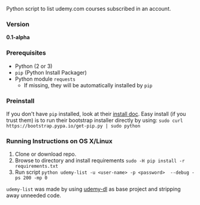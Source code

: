 Python script to list udemy.com courses subscribed in an account. 

### Version
**0.1-alpha**

### Prerequisites

* Python (2 or 3)
* `pip` (Python Install Packager)
* Python module `requests`
  * If missing, they will be automatically installed by `pip`


### Preinstall

If you don't have `pip` installed, look at their [install doc](http://pip.readthedocs.org/en/latest/installing.html).
Easy install (if you trust them) is to run their bootstrap installer directly by using: `sudo curl https://bootstrap.pypa.io/get-pip.py | sudo python`

### Running Instructions on OS X/Linux

1.  Clone or download repo. 
2. Browse to directory and install requirements `sudo -H pip install -r requirements.txt`
3. Run script `python udemy-list -u <user-name> -p <password>  --debug -ps 200 -mp 0`

`udemy-list` was made by using [udemy-dl](https://github.com/nishad/udemy-dl) as base project and stripping away unneeded code.
